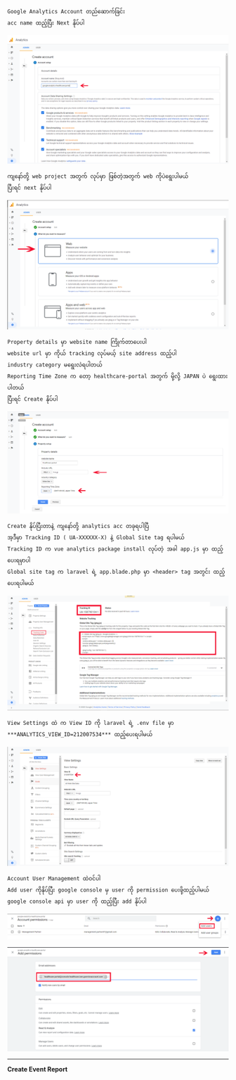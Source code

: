 
```
Google Analytics Account တည်ဆောက်ခြင်း
acc name ထည့်ပြီး Next နိုပ်ပါ
```
![enter image description here](images/17.PNG)
```
ကျနော်တို့ web project အတွက် လုပ်မှာ ဖြစ်တဲ့အတွက် web ကိုပဲရွေးပါမယ်
ပြီးရင် next နိုပ်ပါ
```
![enter image description here](images/18.PNG)
```
Property details မှာ website name ကြိုက်တာပေးပါ
website url မှာ ကိုယ် tracking လုပ်မယ့် site address ထည့်ပါ
industry category မရွေးလဲရပါတယ်
Reporting Time Zone က တော့ healthcare-portal အတွက် မို့လို့ JAPAN ပဲ ရွေးထားပါတယ်
ပြီးရင် Create နိုပ်ပါ
```
![enter image description here](images/19.PNG)
```
Create နိုပ်ပြီးတာနဲ့ ကျနော်တို့ analytics acc တခုရပါပြီ
အ့ဒီမှာ Tracking ID ( UA-XXXXXX-X) နဲ့ Global Site tag ရပါမယ်
Tracking ID က vue analytics package install လုပ်တဲ့ အခါ app.js မှာ ထည့်ပေးရမှာပါ
Global site tag က laravel ရဲ့ app.blade.php မှာ <header> tag အတွင်း ထည့်ပေးရပါမယ်
```
![enter image description here](images/21.PNG)
```
View Settings ထဲ က View ID ကို laravel ရဲ့ .env file မှာ
***ANALYTICS_VIEW_ID=212007534*** ထည့်ပေးရပါမယ်
```
![enter image description here](images/26.PNG)
```
Account User Management ထဲဝင်ပါ
Add user ကိုနိုပ်ပြီး google console မှ user ကို permission ပေးဖို့ထည့်ပါမယ်
google console api မှာ user ကို ထည့်ပြီး add နိုပ်ပါ
```
![enter image description here](images/23.PNG)

![enter image description here](images/25.PNG)

--------------------------------------------------------------------------------------
**Create Event Report**

<!--stackedit_data:
eyJoaXN0b3J5IjpbNzAyMTk5NTcyLDEyMjQyNzQ4MzcsLTkwOT
UwNjczNiw3OTY0OTEyNzcsMTcxOTIxMTA5MCwtMTE1NDA0MDIw
OSwtMTc4ODc5ODQyNSwtMTI3MTAwNjI0MywxOTkyMDA4NzQ4LD
EwODA3MzEyMzksMjAzNjYwODU0OSw2MjU1NjA0MDFdfQ==
-->